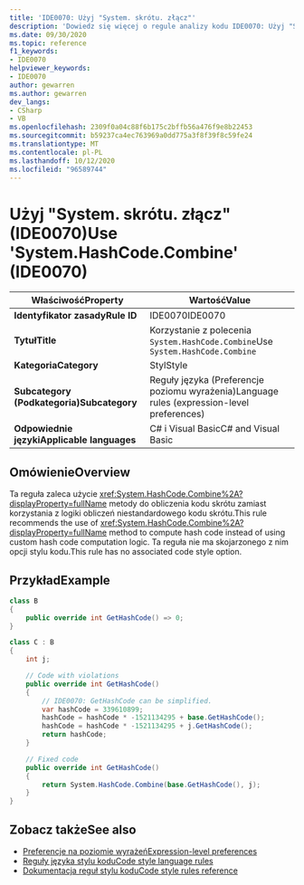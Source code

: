 ```yaml
---
title: 'IDE0070: Użyj "System. skrótu. złącz"'
description: 'Dowiedz się więcej o regule analizy kodu IDE0070: Użyj "System. skrótu. złącz"'
ms.date: 09/30/2020
ms.topic: reference
f1_keywords:
- IDE0070
helpviewer_keywords:
- IDE0070
author: gewarren
ms.author: gewarren
dev_langs:
- CSharp
- VB
ms.openlocfilehash: 2309f0a04c88f6b175c2bffb56a476f9e8b22453
ms.sourcegitcommit: b59237ca4ec763969a0dd775a3f8f39f8c59fe24
ms.translationtype: MT
ms.contentlocale: pl-PL
ms.lasthandoff: 10/12/2020
ms.locfileid: "96589744"
---
```

# <a name="use-systemhashcodecombine-ide0070"></a><span data-ttu-id="431dc-103">Użyj "System. skrótu. złącz" (IDE0070)</span><span class="sxs-lookup"><span data-stu-id="431dc-103">Use 'System.HashCode.Combine' (IDE0070)</span></span>

|<span data-ttu-id="431dc-104">Właściwość</span><span class="sxs-lookup"><span data-stu-id="431dc-104">Property</span></span>|<span data-ttu-id="431dc-105">Wartość</span><span class="sxs-lookup"><span data-stu-id="431dc-105">Value</span></span>|
|-|-|
| <span data-ttu-id="431dc-106">**Identyfikator zasady**</span><span class="sxs-lookup"><span data-stu-id="431dc-106">**Rule ID**</span></span> | <span data-ttu-id="431dc-107">IDE0070</span><span class="sxs-lookup"><span data-stu-id="431dc-107">IDE0070</span></span> |
| <span data-ttu-id="431dc-108">**Tytuł**</span><span class="sxs-lookup"><span data-stu-id="431dc-108">**Title**</span></span> | <span data-ttu-id="431dc-109">Korzystanie z polecenia `System.HashCode.Combine`</span><span class="sxs-lookup"><span data-stu-id="431dc-109">Use `System.HashCode.Combine`</span></span> |
| <span data-ttu-id="431dc-110">**Kategoria**</span><span class="sxs-lookup"><span data-stu-id="431dc-110">**Category**</span></span> | <span data-ttu-id="431dc-111">Styl</span><span class="sxs-lookup"><span data-stu-id="431dc-111">Style</span></span> |
| <span data-ttu-id="431dc-112">**Subcategory (Podkategoria)**</span><span class="sxs-lookup"><span data-stu-id="431dc-112">**Subcategory**</span></span> | <span data-ttu-id="431dc-113">Reguły języka (Preferencje poziomu wyrażenia)</span><span class="sxs-lookup"><span data-stu-id="431dc-113">Language rules (expression-level preferences)</span></span> |
| <span data-ttu-id="431dc-114">**Odpowiednie języki**</span><span class="sxs-lookup"><span data-stu-id="431dc-114">**Applicable languages**</span></span> | <span data-ttu-id="431dc-115">C# i Visual Basic</span><span class="sxs-lookup"><span data-stu-id="431dc-115">C# and Visual Basic</span></span> |

## <a name="overview"></a><span data-ttu-id="431dc-116">Omówienie</span><span class="sxs-lookup"><span data-stu-id="431dc-116">Overview</span></span>

<span data-ttu-id="431dc-117">Ta reguła zaleca użycie <xref:System.HashCode.Combine%2A?displayProperty=fullName> metody do obliczenia kodu skrótu zamiast korzystania z logiki obliczeń niestandardowego kodu skrótu.</span><span class="sxs-lookup"><span data-stu-id="431dc-117">This rule recommends the use of <xref:System.HashCode.Combine%2A?displayProperty=fullName> method to compute hash code instead of using custom hash code computation logic.</span></span> <span data-ttu-id="431dc-118">Ta reguła nie ma skojarzonego z nim opcji stylu kodu.</span><span class="sxs-lookup"><span data-stu-id="431dc-118">This rule has no associated code style option.</span></span>

## <a name="example"></a><span data-ttu-id="431dc-119">Przykład</span><span class="sxs-lookup"><span data-stu-id="431dc-119">Example</span></span>

```csharp
class B
{
    public override int GetHashCode() => 0;
}

class C : B
{
    int j;

    // Code with violations
    public override int GetHashCode()
    {
        // IDE0070: GetHashCode can be simplified.
        var hashCode = 339610899;
        hashCode = hashCode * -1521134295 + base.GetHashCode();
        hashCode = hashCode * -1521134295 + j.GetHashCode();
        return hashCode;
    }

    // Fixed code
    public override int GetHashCode()
    {
        return System.HashCode.Combine(base.GetHashCode(), j);
    }
}
```

## <a name="see-also"></a><span data-ttu-id="431dc-120">Zobacz także</span><span class="sxs-lookup"><span data-stu-id="431dc-120">See also</span></span>

- [<span data-ttu-id="431dc-121">Preferencje na poziomie wyrażeń</span><span class="sxs-lookup"><span data-stu-id="431dc-121">Expression-level preferences</span></span>](expression-level-preferences.md)
- [<span data-ttu-id="431dc-122">Reguły języka stylu kodu</span><span class="sxs-lookup"><span data-stu-id="431dc-122">Code style language rules</span></span>](language-rules.md)
- [<span data-ttu-id="431dc-123">Dokumentacja reguł stylu kodu</span><span class="sxs-lookup"><span data-stu-id="431dc-123">Code style rules reference</span></span>](index.md)
